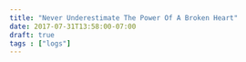 ```yaml
---
title: "Never Underestimate The Power Of A Broken Heart"
date: 2017-07-31T13:58:00-07:00
draft: true
tags : ["logs"]
---
```

